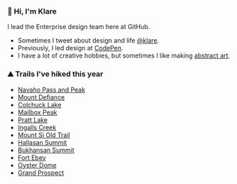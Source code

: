 ### 👋 Hi, I'm Klare

I lead the Enterprise design team here at GitHub.

- Sometimes I tweet about design and life [@klare](https://www.twitter.com/klare).
- Previously, I led design at [CodePen](https://www.codepen.io).
- I have a lot of creative hobbies, but sometimes I like making [abstract art](https://wsartwalk.files.wordpress.com/2017/05/klare_frank1.jpg?w=768).

### ⛰️ Trails I've hiked this year

- [Navaho Pass and Peak](https://www.wta.org/go-hiking/hikes/navaho-peak)
- [Mount Defiance](https://www.wta.org/go-hiking/hikes/mount-defiance)
- [Colchuck Lake](https://www.wta.org/go-hiking/hikes/colchuck-lake)
- [Mailbox Peak](https://www.wta.org/go-hiking/hikes/mailbox-peak)
- [Pratt Lake](https://www.wta.org/go-hiking/hikes/pratt-lake)
- [Ingalls Creek](https://www.wta.org/go-hiking/hikes/ingalls-creek)
- [Mount Si Old Trail](https://www.wta.org/go-hiking/hikes/mount-si-old-trail)
- [Hallasan Summit](https://www.alltrails.com/trail/south-korea/jeju/hallasan-summit-through-hike?u=i)
- [Bukhansan Summit](https://www.alltrails.com/explore/trail/south-korea/seoul/bukhansan-main-route)
- [Fort Ebey](https://www.wta.org/go-hiking/hikes/fort-ebey-state-park)
- [Oyster Dome](https://www.wta.org/go-hiking/hikes/oyster-dome)
- [Grand Prospect](https://www.wta.org/go-hiking/hikes/rattlesnake-mountain-grand-prospect)
